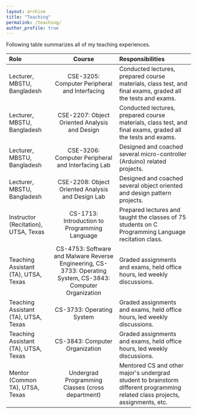 ```yaml
---
layout: archive
title: "Teaching"
permalink: /teaching/
author_profile: true
---
```



Following table summarizes all of my teaching experiences.

| Role      | Course | Responsibilities     |
| :---        |    :----:   |          :--- |
| Lecturer, MBSTU, Bangladesh      | CSE-3205: Computer Peripheral and Interfacing       | Conducted lectures, prepared course materials, class test, and final exams, graded all the tests and exams.   |
| Lecturer, MBSTU, Bangladesh   | CSE-2207: Object Oriented Analysis and Design        | Conducted lectures, prepared course materials, class test, and final exams, graded all the tests and exams.      |
| Lecturer, MBSTU, Bangladesh   | CSE-3206: Computer Peripheral and Interfacing Lab        | Designed and coached several micro-controller (Arduino) related projects.      |
| Lecturer, MBSTU, Bangladesh   | CSE-2208: Object Oriented Analysis and Design Lab        | Designed and coached several object oriented and design pattern projects.      |
| Instructor (Recitation), UTSA, Texas   | CS-1713: Introduction to Programming Language        | Prepared lectures and taught the classes of 75 students on C Programming Language recitation class.     |
| Teaching Assistant (TA), UTSA, Texas   | CS-4753: Software and Malware Reverse Engineering, CS-3733: Operating System, CS-3843: Computer Organization  | Graded assignments and exams, held office hours, led weekly discussions.      |
| Teaching Assistant (TA), UTSA, Texas   | CS-3733: Operating System        | Graded assignments and exams, held office hours, led weekly discussions.    |
| Teaching Assistant (TA), UTSA, Texas   | CS-3843: Computer Organization        | Graded assignments and exams, held office hours, led weekly discussions.      |
| Mentor (Common TA), UTSA, Texas   | Undergrad Programming Classes (cross department)        | Mentored CS and other major's undergrad student to brainstorm different programming related class projects, assignments, etc.      |
    

